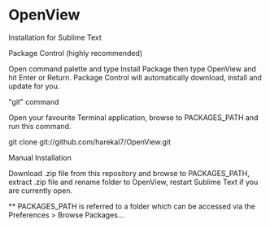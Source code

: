 OpenView
========

Installation for Sublime Text

Package Control (highly recommended)

Open command palette and type Install Package then type OpenView and hit Enter or Return. Package Control will automatically download, install and update for you.

"git" command

Open your favourite Terminal application, browse to PACKAGES_PATH and run this command.

git clone git://github.com/harekal7/OpenView.git

Manual Installation

Download .zip file from this repository and browse to PACKAGES_PATH, extract .zip file and rename folder to OpenView, restart Sublime Text if you are currently open.

** PACKAGES_PATH is referred to a folder which can be accessed via the Preferences > Browse Packages...

